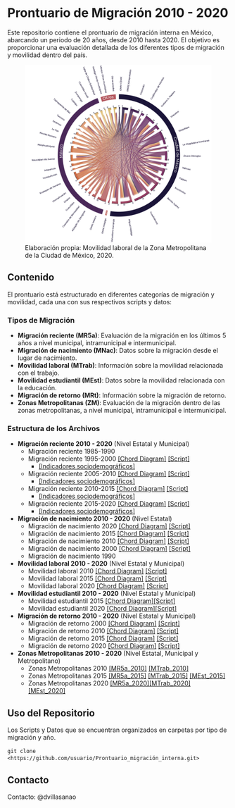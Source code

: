 
<!-- README.md is generated from README.Rmd. Please edit that file -->

# Prontuario de Migración 2010 - 2020

<!-- badges: start -->
<!-- badges: end -->

Este repositorio contiene el prontuario de migración interna en México,
abarcando un periodo de 20 años, desde 2010 hasta 2020. El objetivo es
proporcionar una evaluación detallada de los diferentes tipos de
migración y movilidad dentro del país.

<figure>
<img src="images/ZM_2020.png" width="800"
alt="Elaboración propia: Movilidad laboral de la Zona Metropolitana de la Ciudad de México, 2020." />
<figcaption aria-hidden="true">Elaboración propia: Movilidad laboral de
la Zona Metropolitana de la Ciudad de México, 2020.</figcaption>
</figure>

## Contenido

El prontuario está estructurado en diferentes categorías de migración y
movilidad, cada una con sus respectivos scripts y datos:

### Tipos de Migración

- **Migración reciente (MR5a)**: Evaluación de la migración en los
  últimos 5 años a nivel municipal, intramunicipal e intermunicipal.
- **Migración de nacimiento (MNac)**: Datos sobre la migración desde el
  lugar de nacimiento.
- **Movilidad laboral (MTrab)**: Información sobre la movilidad
  relacionada con el trabajo.
- **Movilidad estudiantil (MEst)**: Datos sobre la movilidad relacionada
  con la educación.
- **Migración de retorno (MRt)**: Información sobre la migración de
  retorno.
- **Zonas Metropolitanas (ZM)**: Evaluación de la migración dentro de
  las zonas metropolitanas, a nivel municipal, intramunicipal e
  intermunicipal.

### Estructura de los Archivos

- **Migración reciente 2010 - 2020** (Nivel Estatal y Municipal)
  - Migración reciente 1985-1990
  - Migración reciente 1995-2000 [\[Chord
    Diagram\]](https://dvillasanao.github.io/Prontuario_migracion_interna/images/MR5a_2000.html)
    [\[Script\]](https://dvillasanao.github.io/Prontuario_migracion_interna/R/01%20Migracion%20reciente%202010%20-%202020/01.01%20Migracion%20reciente%201995%20-%202000/01.01.01-Migracion-reciente-1995---2000.html)
    - [\[Indicadores
      sociodemográficos\]](https://dvillasanao.github.io/Prontuario_migracion_interna/R/01%20Migracion%20reciente%202010%20-%202020/01.01%20Migracion%20reciente%201995%20-%202000/01.01.02-Migracion-reciente-1995-2000_SDEM.html)
  - Migración reciente 2005-2010 [\[Chord
    Diagram\]](https://dvillasanao.github.io/Prontuario_migracion_interna/images/MR5a_2010.html)
    [\[Script\]](https://dvillasanao.github.io/Prontuario_migracion_interna/R/01%20Migracion%20reciente%202010%20-%202020/01.02%20Migracion%20reciente%202005%20-%202010/01.02.01-Migracion-reciente-2005---2010.html)
    - [\[Indicadores
      sociodemográficos\]](https://dvillasanao.github.io/Prontuario_migracion_interna/R/01%20Migracion%20reciente%202010%20-%202020/01.02%20Migracion%20reciente%202005%20-%202010/01.02.02-Migracion-reciente-2005-2010_SDEM.html)
  - Migración reciente 2010-2015 [\[Chord
    Diagram\]](https://dvillasanao.github.io/Prontuario_migracion_interna/images/MR5a_2015.html)
    [\[Script\]](https://dvillasanao.github.io/Prontuario_migracion_interna/R/01%20Migracion%20reciente%202010%20-%202020/01.03%20Migracion%20reciente%202010%20-%202015/01.03.01-Migracion-reciente-2010-2015.html)
    - [\[Indicadores
      sociodemográficos\]](https://dvillasanao.github.io/Prontuario_migracion_interna/R/01%20Migracion%20reciente%202010%20-%202020/01.03%20Migracion%20reciente%202010%20-%202015/01.03.02-Migracion-reciente-2010-2015_SDEM.html)
  - Migración reciente 2015-2020 [\[Chord
    Diagram\]](https://dvillasanao.github.io/Prontuario_migracion_interna/images/MR5a_2020.html)
    [\[Script\]](https://dvillasanao.github.io/Prontuario_migracion_interna/R/01%20Migracion%20reciente%202010%20-%202020/01.04%20Migracion%20reciente%202015%20-%202020/01.04.01-Migracion-reciente-2015-2020.html)
    - [\[Indicadores
      sociodemográficos\]](https://dvillasanao.github.io/Prontuario_migracion_interna/R/01%20Migracion%20reciente%202010%20-%202020/01.04%20Migracion%20reciente%202015%20-%202020/01.04.02-Migracion-reciente-2015-2020_SDEM.html)
- **Migración de nacimiento 2010 - 2020** (Nivel Estatal)
  - Migración de nacimiento 2020 [\[Chord
    Diagram\]](https://dvillasanao.github.io/Prontuario_migracion_interna/images/MNac_2020.html)
    [\[Script\]](https://dvillasanao.github.io/Prontuario_migracion_interna/R/02%20Migracion%20de%20nacimiento%202010%20-%202020/02.05%20Migracion%20de%20nacimiento%202020/02.05.01-Migracion-de-nacimiento-2020.html)
  - Migración de nacimiento 2015 [\[Chord
    Diagram\]](https://dvillasanao.github.io/Prontuario_migracion_interna/images/MNac_2015.html)
    [\[Script\]](https://dvillasanao.github.io/Prontuario_migracion_interna/R/02%20Migracion%20de%20nacimiento%202010%20-%202020/02.04%20Migracion%20de%20nacimiento%202015/02.04.01-Migracion-de-nacimiento-2015.html)
  - Migración de nacimiento 2010 [\[Chord
    Diagram\]](https://dvillasanao.github.io/Prontuario_migracion_interna/images/MNac_2010.html)
    [\[Script\]](https://dvillasanao.github.io/Prontuario_migracion_interna/R/02%20Migracion%20de%20nacimiento%202010%20-%202020/02.03%20Migracion%20de%20nacimiento%202010/02.03.01-Migracion-de-nacimiento-2010.html)
  - Migración de nacimiento 2000 [\[Chord
    Diagram\]](https://dvillasanao.github.io/Prontuario_migracion_interna/images/MNac_2000.html)
    [\[Script\]](https://dvillasanao.github.io/Prontuario_migracion_interna/R/02%20Migracion%20de%20nacimiento%202010%20-%202020/02.02%20Migracion%20de%20nacimiento%202000/02.02.01-Migracion-de-nacimiento-2000.html)
  - Migración de nacimiento 1990
- **Movilidad laboral 2010 - 2020** (Nivel Estatal y Municipal)
  - Movilidad laboral 2010 [\[Chord
    Diagram\]](https://dvillasanao.github.io/Prontuario_migracion_interna/images/MTrab_2010.html)
    [\[Script\]](https://dvillasanao.github.io/Prontuario_migracion_interna/R/03%20Movilidad%20laboral%202010%20-%202020/03.01%20Movilidad%20laboral%202010/03.01.01-Movilidad-laboral-2010.html)
  - Movilidad laboral 2015 [\[Chord
    Diagram\]](https://dvillasanao.github.io/Prontuario_migracion_interna/images/MTrab_2015.html)
    [\[Script\]](https://dvillasanao.github.io/Prontuario_migracion_interna/R/03%20Movilidad%20laboral%202010%20-%202020/03.02%20Movilidad%20laboral%202015/03.02.01-Movilidad-laboral-2015.html)
  - Movilidad laboral 2020 [\[Chord
    Diagram\]](https://dvillasanao.github.io/Prontuario_migracion_interna/images/MTrab_2020.html)
    [\[Script\]](https://dvillasanao.github.io/Prontuario_migracion_interna/R/03%20Movilidad%20laboral%202010%20-%202020/03.03%20Movilidad%20laboral%202020/03.03.01-Movilidad-laboral-2020.html)
- **Movilidad estudiantil 2010 - 2020** (Nivel Estatal y Municipal)
  - Movilidad estudiantil 2015 [\[Chord
    Diagram\]](https://dvillasanao.github.io/Prontuario_migracion_interna/images/MEst_2015.html)[\[Script\]](https://dvillasanao.github.io/Prontuario_migracion_interna/R/04%20Movilidad%20estudiantil%202015-%202020/04.01%20Movilidad%20estudiantil%202015/04.01.01-Movilidad-estudiantil-2015.html)
  - Movilidad estudiantil 2020 [\[Chord
    Diagram\]](https://dvillasanao.github.io/Prontuario_migracion_interna/images/MEst_2020.html)[\[Script\]](https://dvillasanao.github.io/Prontuario_migracion_interna/R/04%20Movilidad%20estudiantil%202015-%202020/04.02%20Movilidad%20estudiantil%202020/04.02.01-Movilidad-estudiantil-2020.html)
- **Migración de retorno 2010 - 2020** (Nivel Estatal y Municipal)
  - Migración de retorno 2000 [\[Chord
    Diagram\]](https://dvillasanao.github.io/Prontuario_migracion_interna/images/MRt_2000.html)
    [\[Script\]](https://dvillasanao.github.io/Prontuario_migracion_interna/R/05%20Migracion%20de%20retorno%202010%20-%202020/05.01%20Migracion%20de%20retorno%202000/05.01.01-Migracion-de-retorno-2000.html)
  - Migración de retorno 2010 [\[Chord
    Diagram\]](https://dvillasanao.github.io/Prontuario_migracion_interna/images/MRt_2010.html)
    [\[Script\]](https://dvillasanao.github.io/Prontuario_migracion_interna/R/05%20Migracion%20de%20retorno%202010%20-%202020/05.02%20Migracion%20de%20retorno%202010/05.02.01-Migracion-de-retorno-2010.html)
  - Migración de retorno 2015 [\[Chord
    Diagram\]](https://dvillasanao.github.io/Prontuario_migracion_interna/images/MRt_2015.html)
    [\[Script\]](https://dvillasanao.github.io/Prontuario_migracion_interna/R/05%20Migracion%20de%20retorno%202010%20-%202020/05.03%20Migracion%20de%20retorno%202015/05.03.01-Migracion-de-retorno-2015.html)
  - Migración de retorno 2020 [\[Chord
    Diagram\]](https://dvillasanao.github.io/Prontuario_migracion_interna/images/MRt_2020.html)
    [\[Script\]](https://dvillasanao.github.io/Prontuario_migracion_interna/R/05%20Migracion%20de%20retorno%202010%20-%202020/05.04%20Migracion%20de%20retorno%202020/05.04.01-Migracion-de-retorno-2020.html)
- **Zonas Metropolitanas 2010 - 2020** (Nivel Estatal, Municipal y
  Metropolitano)
  - Zonas Metropolitanas 2010
    [\[MR5a_2010\]](https://dvillasanao.github.io/Prontuario_migracion_interna/R/06%20Zonas%20Metropolitanas%202010%20-%202020/06.01%20Zonas%20Metropolitanas%202010/06.01.01%20Migracion%20reciente%202005%20-%202010/06.01.01.01-Migracion-reciente-2005---2010.html)
    [\[MTrab_2010\]](https://dvillasanao.github.io/Prontuario_migracion_interna/R/06%20Zonas%20Metropolitanas%202010%20-%202020/06.01%20Zonas%20Metropolitanas%202010/06.01.03%20Movilidad%20laboral%202010/06.01.03.01-Movilidad-laboral-2010.html)
  - Zonas Metropolitanas 2015
    [\[MR5a_2015\]](https://dvillasanao.github.io/Prontuario_migracion_interna/R/06%20Zonas%20Metropolitanas%202010%20-%202020/06.02%20Zonas%20Metropolitanas%202015/06.02.01%20Migracion%20reciente%202010%20-%202015/06.02.01.01-Migración-reciente-2010---2015.html)
    [\[MTrab_2015\]](https://dvillasanao.github.io/Prontuario_migracion_interna/R/06%20Zonas%20Metropolitanas%202010%20-%202020/06.02%20Zonas%20Metropolitanas%202015/06.02.03%20Movilidad%20laboral%202015/06.02.03.01-Movilidad-laboral-2015.html)
    [\[MEst_2015\]](https://dvillasanao.github.io/Prontuario_migracion_interna/R/06%20Zonas%20Metropolitanas%202010%20-%202020/06.02%20Zonas%20Metropolitanas%202015/06.02.04%20Movilidad%20estudiantil%202015/06.02.04.01-Movilidad-estudiantil-2015.html)
  - Zonas Metropolitanas 2020
    [\[MR5a_2020\]](https://dvillasanao.github.io/Prontuario_migracion_interna/R/06%20Zonas%20Metropolitanas%202010%20-%202020/06.03%20Zonas%20Metropolitanas%202020/06.03.01%20Migracion%20reciente%202015%20-%202020/06.03.01.01-Migracion-reciente-2015---2020.html)[\[MTrab_2020\]](https://dvillasanao.github.io/Prontuario_migracion_interna/R/06%20Zonas%20Metropolitanas%202010%20-%202020/06.03%20Zonas%20Metropolitanas%202020/06.03.03%20Movilidad%20laboral%202020/06.03.03.01-Movilidad-laboral-2020.html)
    [\[MEst_2020\]](https://dvillasanao.github.io/Prontuario_migracion_interna/R/06%20Zonas%20Metropolitanas%202010%20-%202020/06.03%20Zonas%20Metropolitanas%202020/06.03.04%20Movilidad%20estudiantil%202020/06.03.04.01-Movilidad-estudiantil-2020.html)

## Uso del Repositorio

Los Scripts y Datos que se encuentran organizados en carpetas por tipo
de migración y año.

    git clone <https://github.com/usuario/Prontuario_migración_interna.git>

## Contacto

Contacto: @dvillasanao
